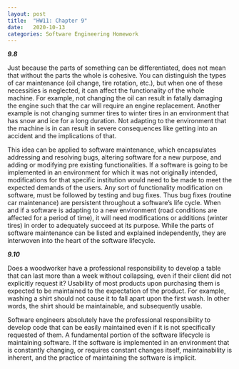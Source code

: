 ```yaml
---
layout: post
title:  "HW11: Chapter 9"
date:   2020-10-13
categories: Software Engineering Homework
---
```



***9.8***


Just because the parts of something can be differentiated, does not mean that without the parts the whole is cohesive. You can distinguish the types of car maintenance (oil change, tire rotation, etc.), but when one of these necessities is neglected, it can affect the functionality of the whole machine. For example, not changing the oil can result in fatally damaging the engine such that the car will require an engine replacement. Another example is not changing summer tires to winter tires in an environment that has snow and ice for a long duration. Not adapting to the environment that the machine is in can result in severe consequences like getting into an accident and the implications of that.



This idea can be applied to software maintenance, which encapsulates addressing and resolving bugs, altering software for a new purpose, and adding or modifying pre existing functionalities. If a software is going to be implemented in an environment for which it was not originally intended, modifications for that specific institution would need to be made to meet the expected demands of the users. Any sort of functionality modification on software, must be followed by testing and bug fixes. Thus bug fixes (routine car maintenance) are persistent throughout a software’s life cycle. When and if a software is adapting to a new environment (road conditions are affected for a period of time), it will need modifications or additions (winter tires) in order to adequately succeed at its purpose. While the parts of software maintenance can be listed and explained independently, they are interwoven into the heart of the software lifecycle.



***9.10***


Does a woodworker have a professional responsibility to develop a table that can last more than a week without collapsing, even if their client did not explicitly request it? Usability of most products upon purchasing them is expected to be maintained to the expectation of the product. For example, washing a shirt should not cause it to fall apart upon the first wash. In other words, the shirt should be maintainable, and subsequently usable.



Software engineers absolutely have the professional responsibility to develop code that can be easily maintained even if it is not specifically requested of them. A fundamental portion of the software lifecycle is maintaining software. If the software is implemented in an environment that is constantly changing, or requires constant changes itself, maintainability is inherent, and the practice of maintaining the software is implicit.
